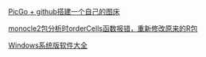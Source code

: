 [PicGo + github搭建一个自己的图床](https://mp.weixin.qq.com/s/KUv6qqxAGLHUPzrqbhvnrg)

[monocle2包分析时orderCells函数报错，重新修改原来的R包](https://mp.weixin.qq.com/s/4KaA8oyitOpAJGDhoIZb4w)

[Windows系统版软件大全](https://mp.weixin.qq.com/s/7-S6BxDhKoGSj7_Dfz3HsA?click_id=7)